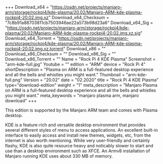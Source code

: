 +++
Download_x64 = "https://osdn.net/projects/manjaro-arm/storage/rockpi4/kde-plasma/20.02/Manjaro-ARM-kde-plasma-rockpi4-20.02.img.xz"
Download_x64_Checksum = "7c8b91a88703811cb7503946ae22a573b98d23a6"
Download_x64_Sig = "https://osdn.net/projects/manjaro-arm/storage/rockpi4/kde-plasma/20.02/Manjaro-ARM-kde-plasma-rockpi4-20.02.img.xz.sig"
Download_x64_Torrent = "https://osdn.net/projects/manjaro-arm/storage/rockpi4/kde-plasma/20.02/Manjaro-ARM-kde-plasma-rockpi4-20.02.img.xz.torrent"
Download_x86 = ""
Download_x86_Checksum = ""
Download_x86_Sig = ""
Download_x86_Torrent = ""
Name = "Rock Pi 4 KDE Plasma"
Screenshot = "arm-kde-full.jpg"
Youtube = ""
edition = "ARM"
device = "Rock Pi 4"
shortDescription = "Plasma on ARM is a full-featured desktop experience and all the bells and whistles you might want."
Thumbnail = "arm-kde-full.png"
Version = "20.02"
date = "02.2020"
title = "Rock Pi 4 KDE Plasma"
type="download-edition"
weight = "1"
meta_description = "Manjaro Plasma on ARM is a full-featured desktop experience and all the bells and whistles you might want."
meta_keywords = "manjaro plasma arm, manjaro download"
+++

This edition is supported by the Manjaro ARM team and comes with Plasma desktop.

KDE is a feature-rich and versatile desktop environment that provides several different styles of menu to access applications. An excellent built-in interface to easily access and install new themes, widgets, etc, from the internet is also worth mentioning. While very user-friendly and certainly flashy, KDE is also quite resource heavy and noticably slower to start and use than a desktop environment such as XFCE. An Armv8 installation of Manjaro running KDE uses about 330 MB of memory.

